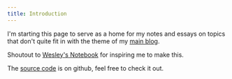 ```yaml
---
title: Introduction
---
```


I'm starting this page to serve as a home for my notes and essays on topics that
don't quite fit in with the theme of my [main blog](https://liam.rs).

Shoutout to [Wesley's Notebook](https://notebook.wesleyac.com/) for inspiring me
to make this.

The [source code](https://github.com/terror/notebook) is on github, feel free to
check it out.
